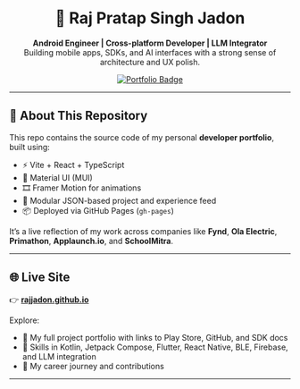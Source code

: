<h1 align="center">🚀 Raj Pratap Singh Jadon</h1>
<p align="center">
  <b>Android Engineer | Cross-platform Developer | LLM Integrator</b><br/>
  Building mobile apps, SDKs, and AI interfaces with a strong sense of architecture and UX polish.
</p>

<p align="center">
  <a href="https://rajjadon.github.io" target="_blank">
    <img src="https://img.shields.io/badge/Visit Portfolio-3b82f6?style=for-the-badge&logo=google-chrome&logoColor=white" alt="Portfolio Badge"/>
  </a>
</p>

---

## 📌 About This Repository

This repo contains the source code of my personal **developer portfolio**, built using:

- ⚡️ Vite + React + TypeScript
- 🎨 Material UI (MUI)
- 🎞️ Framer Motion for animations
- 🧩 Modular JSON-based project and experience feed
- 📦 Deployed via GitHub Pages (`gh-pages`)

It’s a live reflection of my work across companies like **Fynd**, **Ola Electric**, **Primathon**, **Applaunch.io**, and **SchoolMitra**.

---

## 🌐 Live Site

👉 **[rajjadon.github.io](https://rajjadon.github.io/)**

Explore:
- 🔧 My full project portfolio with links to Play Store, GitHub, and SDK docs
- 🧠 Skills in Kotlin, Jetpack Compose, Flutter, React Native, BLE, Firebase, and LLM integration
- 📜 My career journey and contributions

---